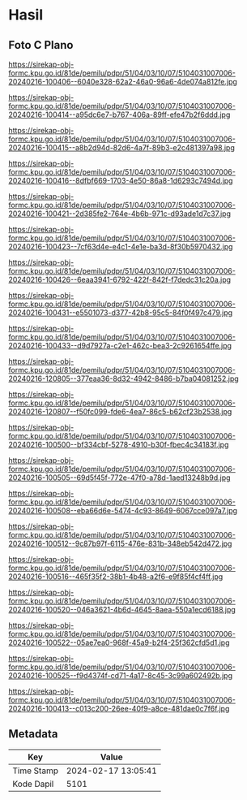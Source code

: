 # Hasil

## Foto C Plano

https://sirekap-obj-formc.kpu.go.id/81de/pemilu/pdpr/51/04/03/10/07/5104031007006-20240216-100406--6040e328-62a2-46a0-96a6-4de074a812fe.jpg

https://sirekap-obj-formc.kpu.go.id/81de/pemilu/pdpr/51/04/03/10/07/5104031007006-20240216-100414--a95dc6e7-b767-406a-89ff-efe47b2f6ddd.jpg

https://sirekap-obj-formc.kpu.go.id/81de/pemilu/pdpr/51/04/03/10/07/5104031007006-20240216-100415--a8b2d94d-82d6-4a7f-89b3-e2c481397a98.jpg

https://sirekap-obj-formc.kpu.go.id/81de/pemilu/pdpr/51/04/03/10/07/5104031007006-20240216-100416--8dfbf669-1703-4e50-86a8-1d6293c7494d.jpg

https://sirekap-obj-formc.kpu.go.id/81de/pemilu/pdpr/51/04/03/10/07/5104031007006-20240216-100421--2d385fe2-764e-4b6b-971c-d93ade1d7c37.jpg

https://sirekap-obj-formc.kpu.go.id/81de/pemilu/pdpr/51/04/03/10/07/5104031007006-20240216-100423--7cf63d4e-e4c1-4e1e-ba3d-8f30b5970432.jpg

https://sirekap-obj-formc.kpu.go.id/81de/pemilu/pdpr/51/04/03/10/07/5104031007006-20240216-100426--6eaa3941-6792-422f-842f-f7dedc31c20a.jpg

https://sirekap-obj-formc.kpu.go.id/81de/pemilu/pdpr/51/04/03/10/07/5104031007006-20240216-100431--e5501073-d377-42b8-95c5-84f0f497c479.jpg

https://sirekap-obj-formc.kpu.go.id/81de/pemilu/pdpr/51/04/03/10/07/5104031007006-20240216-100433--d9d7927a-c2e1-462c-bea3-2c9261654ffe.jpg

https://sirekap-obj-formc.kpu.go.id/81de/pemilu/pdpr/51/04/03/10/07/5104031007006-20240216-120805--377eaa36-8d32-4942-8486-b7ba04081252.jpg

https://sirekap-obj-formc.kpu.go.id/81de/pemilu/pdpr/51/04/03/10/07/5104031007006-20240216-120807--f50fc099-fde6-4ea7-86c5-b62cf23b2538.jpg

https://sirekap-obj-formc.kpu.go.id/81de/pemilu/pdpr/51/04/03/10/07/5104031007006-20240216-100500--bf334cbf-5278-4910-b30f-fbec4c34183f.jpg

https://sirekap-obj-formc.kpu.go.id/81de/pemilu/pdpr/51/04/03/10/07/5104031007006-20240216-100505--69d5f45f-772e-47f0-a78d-1aed13248b9d.jpg

https://sirekap-obj-formc.kpu.go.id/81de/pemilu/pdpr/51/04/03/10/07/5104031007006-20240216-100508--eba66d6e-5474-4c93-8649-6067cce097a7.jpg

https://sirekap-obj-formc.kpu.go.id/81de/pemilu/pdpr/51/04/03/10/07/5104031007006-20240216-100512--9c87b97f-6115-476e-831b-348eb542d472.jpg

https://sirekap-obj-formc.kpu.go.id/81de/pemilu/pdpr/51/04/03/10/07/5104031007006-20240216-100516--465f35f2-38b1-4b48-a2f6-e9f85f4cf4ff.jpg

https://sirekap-obj-formc.kpu.go.id/81de/pemilu/pdpr/51/04/03/10/07/5104031007006-20240216-100520--046a3621-4b6d-4645-8aea-550a1ecd6188.jpg

https://sirekap-obj-formc.kpu.go.id/81de/pemilu/pdpr/51/04/03/10/07/5104031007006-20240216-100522--05ae7ea0-968f-45a9-b2f4-25f362cfd5d1.jpg

https://sirekap-obj-formc.kpu.go.id/81de/pemilu/pdpr/51/04/03/10/07/5104031007006-20240216-100525--f9d4374f-cd71-4a17-8c45-3c99a602492b.jpg

https://sirekap-obj-formc.kpu.go.id/81de/pemilu/pdpr/51/04/03/10/07/5104031007006-20240216-100413--c013c200-26ee-40f9-a8ce-481dae0c7f6f.jpg


## Metadata

| Key        | Value               |
| ---------- | ------------------- |
| Time Stamp | 2024-02-17 13:05:41 |
| Kode Dapil | 5101                |



